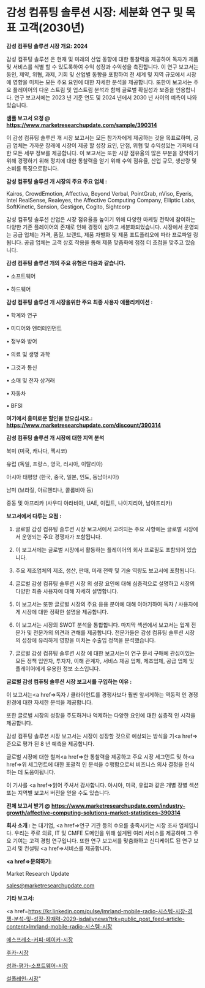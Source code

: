 # 감성 컴퓨팅 솔루션 시장: 세분화 연구 및 목표 고객(2030년)

<strong>감성 컴퓨팅 솔루션 시장 개요: 2024</strong>

감성 컴퓨팅 솔루션 은 현재 및 미래의 산업 동향에 대한 통찰력을 제공하여 독자가 제품 및 서비스를 식별 할 수 있도록하여 수익 성장과 수익성을 촉진합니다. 이 연구 보고서는 동인, 제약, 위협, 과제, 기회 및 산업별 동향을 포함하여 전 세계 및 지역 규모에서 시장에 영향을 미치는 모든 주요 요인에 대한 자세한 분석을 제공합니다. 또한이 보고서는 주요 플레이어의 다운 스트림 및 업스트림 분석과 함께 글로벌 확실성과 보증을 인용합니다. 연구 보고서에는 2023 년 기준 연도 및 2024 년에서 2030 년 사이의 예측이 나와 있습니다.



<strong>샘플 보고서 요청 @ <a href=https://www.marketresearchupdate.com/sample/390314>https://www.marketresearchupdate.com/sample/390314</a></strong>

이 감성 컴퓨팅 솔루션 개 시장 보고서는 모든 참가자에게 제공하는 것을 목표로하며, 공급 업체는 가까운 장래에 시장이 제공 할 성장 요인, 단점, 위협 및 수익성있는 기회에 대한 모든 세부 정보를 제공합니다. 이 보고서는 또한 시장 점유율의 많은 부분을 장악하기 위해 경쟁하기 위해 정치에 대한 통찰력을 얻기 위해 수익 점유율, 산업 규모, 생산량 및 소비를 특징으로합니다.



<strong>감성 컴퓨팅 솔루션 개 시장의 주요 주요 업체 :</strong>

Kairos, CrowdEmotion, Affectiva, Beyond Verbal, PointGrab, nViso, Eyeris, Intel RealSense, Realeyes, the Affective Computing Company, Elliptic Labs, SoftKinetic, Sension, Gestigon, Cogito, Sightcorp

감성 컴퓨팅 솔루션 산업은 시장 점유율을 높이기 위해 다양한 마케팅 전략에 참여하는 다양한 기존 플레이어의 존재로 인해 경쟁이 심하고 세분화되었습니다. 시장에서 운영되는 공급 업체는 가격, 품질, 브랜드, 제품 차별화 및 제품 포트폴리오에 따라 프로파일 링됩니다. 공급 업체는 고객 상호 작용을 통해 제품 맞춤화에 점점 더 초점을 맞추고 있습니다.



<strong>감성 컴퓨팅 솔루션 개의 주요 유형은 다음과 같습니다.</strong>

• 소프트웨어

• 하드웨어



<strong>감성 컴퓨팅 솔루션 개 시장을위한 주요 최종 사용자 애플리케이션 :</strong>

• 학계와 연구

• 미디어와 엔터테인먼트

• 정부와 방어

• 의료 및 생명 과학

• 그것과 통신

• 소매 및 전자 상거래

• 자동차

• BFSI



<strong>여기에서 흥미로운 할인을 받으십시오.: <a href=https://www.marketresearchupdate.com/discount/390314>https://www.marketresearchupdate.com/discount/390314</a></strong>



<strong>감성 컴퓨팅 솔루션 개 시장에 대한 지역 분석</strong>

북미 (미국, 캐나다, 멕시코)

유럽 (독일, 프랑스, 영국, 러시아, 이탈리아)

아시아 태평양 (한국, 중국, 일본, 인도, 동남아시아)

남미 (브라질, 아르헨티나, 콜롬비아 등)

중동 및 아프리카 (사우디 아라비아, UAE, 이집트, 나이지리아, 남아프리카)



<strong>보고서에서 다루는 요점 :</strong>

1. 글로벌 감성 컴퓨팅 솔루션 시장 보고서에서 고려되는 주요 사항에는 글로벌 시장에서 운영되는 주요 경쟁자가 포함됩니다.

2. 이 보고서에는 글로벌 시장에서 활동하는 플레이어의 회사 프로필도 포함되어 있습니다.

3. 주요 제조업체의 제조, 생산, 판매, 미래 전략 및 기술 역량도 보고서에 포함됩니다.

4. 글로벌 감성 컴퓨팅 솔루션 시장 의 성장 요인에 대해 심층적으로 설명하고 시장의 다양한 최종 사용자에 대해 자세히 설명합니다.

5. 이 보고서는 또한 글로벌 시장의 주요 응용 분야에 대해 이야기하여 독자 / 사용자에게 시장에 대한 정확한 설명을 제공합니다.

6. 이 보고서는 시장의 SWOT 분석을 통합합니다. 마지막 섹션에서 보고서는 업계 전문가 및 전문가의 의견과 견해를 제공합니다. 전문가들은 감성 컴퓨팅 솔루션 시장의 성장에 유리하게 영향을 미치는 수출입 정책을 분석했습니다.

7. 글로벌 감성 컴퓨팅 솔루션 시장 에 대한 보고서는이 연구 문서 구매에 관심이있는 모든 정책 입안자, 투자자, 이해 관계자, 서비스 제공 업체, 제조업체, 공급 업체 및 플레이어에게 유용한 정보 소스입니다.



<strong>글로벌 감성 컴퓨팅 솔루션 시장 보고서를 구입하는 이유 :</strong>

이 보고서는<a href=>독자 / 클</a>라이언트를 경쟁사보다 훨씬 앞서게하는 역동적 인 경쟁 환경에 대한 자세한 분석을 제공합니다.

또한 글로벌 시장의 성장을 주도하거나 억제하는 다양한 요인에 대한 심층적 인 시각을 제공합니다.

감성 컴퓨팅 솔루션 시장 보고서는 시장이 성장할 것으로 예상되는 방식을 기<a href=>준으로</a> 평가 된 8 년 예측을 제공합니다.

글로벌 시장에 대한 철저<a href=>한 통찰력</a>을 제공하고 주요 시장 세그먼트 및 하<a href=>위 세그</a>먼트에 대한 포괄적 인 분석을 수행함으로써 비즈니스 의사 결정을 인식하는 데 도움이됩니다.

이 기사를 <a href=>읽어 주</a>셔서 감사합니다. 아시아, 미국, 유럽과 같은 개별 장별 섹션 또는 지역별 보고서 버전을 얻을 수도 있습니다.



<strong>전체 보고서 받기 @ <a href=https://www.marketresearchupdate.com/industry-growth/affective-computing-solutions-market-statistices-390314>https://www.marketresearchupdate.com/industry-growth/affective-computing-solutions-market-statistices-390314</a></strong>



<strong>회사 소개 :</strong>
는 대기업, <a href=>연구 기</a>관 등의 수요를 충족시키는 시장 조사 업체입니다. 우리는 주로 의료, IT 및 CMFE 도메인을 위해 설계된 여러 서비스를 제공하며 그 주요 기여는 고객 경험 연구입니다. 또한 연구 보고서를 맞춤화하고 신디케이트 된 연구 보고서 및 컨설팅 <a href=>서비</a>스를 제공합니다.



<strong><a href=>문의하기:</a></strong>

Market Research Update

sales@marketresearchupdate.com



<strong>기타 보고서:</strong>

<a href=https://kr.linkedin.com/pulse/lmrland-mobile-radio-시스템-시장-경쟁-분석-및-성장-잠재력-2029-isdailynews?trk=public_post_feed-article-content>lmrland-mobile-radio-시스템-시장</a>

<a href=https://www.linkedin.com/pulse/에스프레소-커피-메이커-시장-경쟁-분석-및-성장-잠재력-2029/>에스프레소-커피-메이커-시장</a>

<a href=https://www.linkedin.com/pulse/후카-시장-규모-및-성장-2023-analytics-avenue-adventures-24-ana-0g8ff/>후카-시장</a>

<a href=https://www.linkedin.com/pulse/성과-평가-소프트웨어-시장-세분화-연구-및-목표-고객2029년-market-matrix-musings-analysis-jwsef/>성과-평가-소프트웨어-시장</a>

<a href=https://www.linkedin.com/pulse/설폴레인-시장-현재-및-미래-성장-2030-survey-spotlight-pro-24-analysis-kk2gc/>설폴레인-시장</a>"
